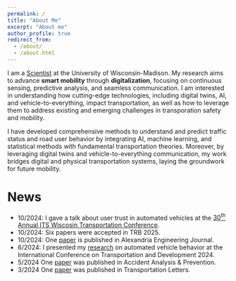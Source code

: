 ```yaml
---
permalink: /
title: "About Me"
excerpt: "About me"
author_profile: true
redirect_from: 
  - /about/
  - /about.html
---
```


I am a [Scientist](https://directory.engr.wisc.edu/cee/Staff/Li_Pei/) at the University of Wisconsin-Madison. My research aims to advance **smart mobility** through **digitalization**, focusing on continuous sensing, predictive analysis, and seamless communication. I am interested in understanding how cutting-edge technologies, including digital twins, AI, and vehicle-to-everything, impact transportation, as well as how to leverage them to address existing and emerging challenges in transporation safety and mobility.

I have developed comprehensive methods to understand and predict traffic status and road user behavior by integrating AI, machine learning, and statistical methods with fundamental transportation theories. Moreover, by leveraging digital twins and vehicle-to-everything communication, my work bridges digital and physical transportation systems, laying the groundwork for future mobility.

<!-- My CV is available from [here](https://peili-sandman.github.io/files/cv_pei.pdf). -->


<!---
I received my PhD degree in Transportation Engineering under the supervision of [Dr. Mohamed Abdel-Aty](https://www.cece.ucf.edu/aty/). I received my master degree in communication and transportation engineering and bachelor degree in logistics engineering from Tongji University in 2015 and 2018, respectively.
'''
--->


News
===
- 10/2024: I gave a talk about user trust in automated vehicles at the [30<sup>th</sup> Annual ITS Wiscosin Transportation Conference](https://itswisconsin.org/2024-its-conference/).
- 10/2024: Six papers were accepted in TRB 2025.
- 10/2024: One [paper](https://doi.org/10.1016/j.aej.2024.09.092) is published in Alexandria Engineering Journal.
- 6/2024: I presented my [research](https://doi.org/10.1061/9780784485514.049) on automated vehicle behavior at the International Conference on Transportation and Development 2024.
- 5/2024 One [paper](https://doi.org/10.1016/j.aap.2024.107605) was published in Accident Analysis & Prevention.
- 3/2024 One [paper](https://doi.org/10.1080/19427867.2024.2335084) was published in Transportation Letters.